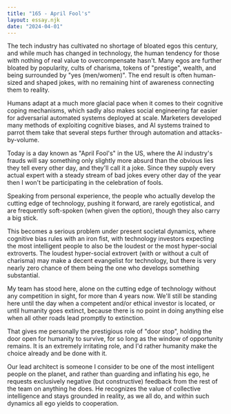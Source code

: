 ```yaml
---
title: "165 - April Fool's"
layout: essay.njk
date: "2024-04-01"
---
```


The tech industry has cultivated no shortage of bloated egos this century, and while much has changed in technology, the human tendency for those with nothing of real value to overcompensate hasn't. Many egos are further bloated by popularity, cults of charisma, tokens of "prestige", wealth, and being surrounded by "yes (men/women)". The end result is often human-sized and shaped jokes, with no remaining hint of awareness connecting them to reality.

Humans adapt at a much more glacial pace when it comes to their cognitive coping mechanisms, which sadly also makes social engineering far easier for adversarial automated systems deployed at scale. Marketers developed many methods of exploiting cognitive biases, and AI systems trained to parrot them take that several steps further through automation and attacks-by-volume.

Today is a day known as "April Fool's" in the US, where the AI industry's frauds will say something only slightly more absurd than the obvious lies they tell every other day, and they'll call it a joke. Since they supply every actual expert with a steady stream of bad jokes every other day of the year then I won't be participating in the celebration of fools.

Speaking from personal experience, the people who actually develop the cutting edge of technology, pushing it forward, are rarely egotistical, and are frequently soft-spoken (when given the option), though they also carry a big stick.

This becomes a serious problem under present societal dynamics, where cognitive bias rules with an iron fist, with technology investors expecting the most intelligent people to also be the loudest or the most hyper-social extroverts. The loudest hyper-social extrovert (with or without a cult of charisma) may make a decent evangelist for technology, but there is very nearly zero chance of them being the one who develops something substantial.

My team has stood here, alone on the cutting edge of technology without any competition in sight, for more than 4 years now. We'll still be standing here until the day when a competent and/or ethical investor is located, or until humanity goes extinct, because there is no point in doing anything else when all other roads lead promptly to extinction.

That gives me personally the prestigious role of "door stop", holding the door open for humanity to survive, for so long as the window of opportunity remains. It is an extremely irritating role, and I'd rather humanity make the choice already and be done with it.

Our lead architect is someone I consider to be one of the most intelligent people on the planet, and rather than guarding and inflating his ego, he requests exclusively negative (but constructive) feedback from the rest of the team on anything he does. He recognizes the value of collective intelligence and stays grounded in reality, as we all do, and within such dynamics all ego yields to cooperation.
